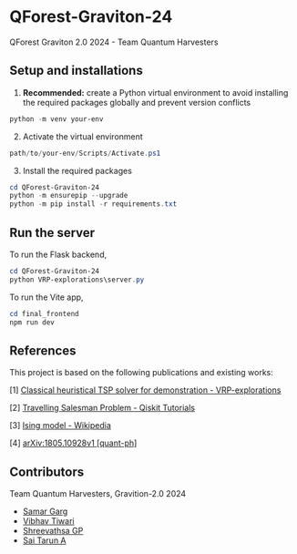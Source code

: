 # QForest-Graviton-24

QForest Graviton 2.0 2024 - Team Quantum Harvesters

## Setup and installations

1. **Recommended:** create a Python virtual environment to avoid installing the required packages globally and prevent version conflicts

```powershell
python -m venv your-env
```

2. Activate the virtual environment

```powershell
path/to/your-env/Scripts/Activate.ps1
```

3. Install the required packages

```powershell
cd QForest-Graviton-24
python -m ensurepip --upgrade
python -m pip install -r requirements.txt
```

## Run the server

To run the Flask backend,

```powershell
cd QForest-Graviton-24
python VRP-explorations\server.py
```

To run the Vite app,

```powershell
cd final_frontend
npm run dev
```

## References

This project is based on the following publications and existing works:

[1] [Classical heuristical TSP solver for demonstration - VRP-explorations](https://github.com/AsishMandoi/VRP-explorations/tree/main)

[2] [Travelling Salesman Problem - Qiskit Tutorials](https://qiskit-community.github.io/qiskit-optimization/tutorials/06_examples_max_cut_and_tsp.html)

[3] [Ising model - Wikipedia](https://en.wikipedia.org/wiki/Ising_model)

[4] [arXiv:1805.10928v1 [quant-ph] ](https://github.com/Qiskit/qiskit-ibm-provider "https://arxiv.org/abs/1805.10928")

## Contributors

Team Quantum Harvesters, Gravition-2.0 2024

* [Samar Garg](https://github.com/Samsonnyyeet)
* [Vibhav Tiwari](https://github.com/vibhav950)
* [Shreevathsa GP](https://github.com/ShreevathsaGP)
* [Sai Tarun A](https://github.com/skullcrushr11)
